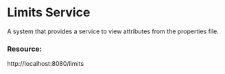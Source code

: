 # Limits Service

A system that provides a service to view attributes from the properties file.

### Resource:
http://localhost:8080/limits
